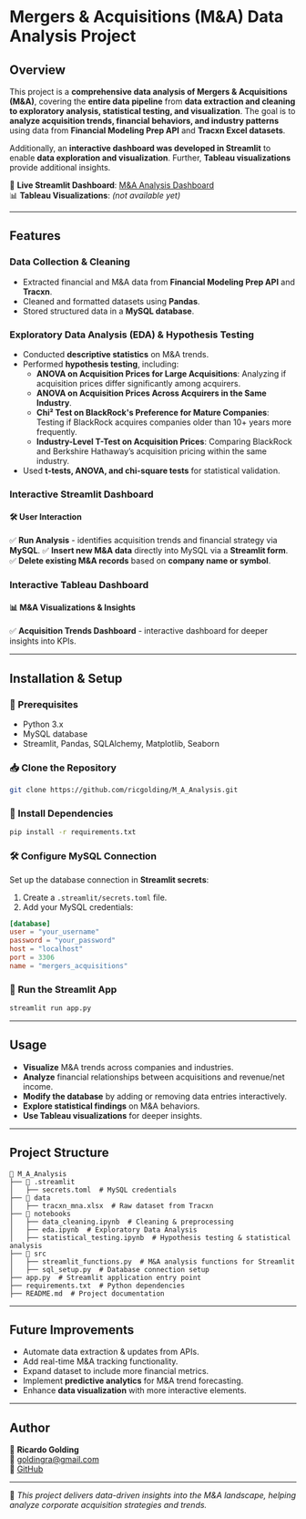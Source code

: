 # **Mergers & Acquisitions (M&A) Data Analysis Project**

## **Overview**
This project is a **comprehensive data analysis of Mergers & Acquisitions (M&A)**, covering the **entire data pipeline** from **data extraction and cleaning to exploratory analysis, statistical testing, and visualization**. The goal is to **analyze acquisition trends, financial behaviors, and industry patterns** using data from **Financial Modeling Prep API** and **Tracxn Excel datasets**.

Additionally, an **interactive dashboard was developed in Streamlit** to enable **data exploration and visualization**. Further, **Tableau visualizations** provide additional insights.

🔗 **Live Streamlit Dashboard**: [M&A Analysis Dashboard](https://m-a-analysis-app.streamlit.app/)  
📊 **Tableau Visualizations**: *(not available yet)*

---

## **Features**
### **Data Collection & Cleaning**
- Extracted financial and M&A data from **Financial Modeling Prep API** and **Tracxn**.
- Cleaned and formatted datasets using **Pandas**.
- Stored structured data in a **MySQL database**.

### **Exploratory Data Analysis (EDA) & Hypothesis Testing**
- Conducted **descriptive statistics** on M&A trends.
- Performed **hypothesis testing**, including:
  - **ANOVA on Acquisition Prices for Large Acquisitions**: Analyzing if acquisition prices differ significantly among acquirers.
  - **ANOVA on Acquisition Prices Across Acquirers in the Same Industry**.
  - **Chi² Test on BlackRock's Preference for Mature Companies**: Testing if BlackRock acquires companies older than 10+ years more frequently.
  - **Industry-Level T-Test on Acquisition Prices**: Comparing BlackRock and Berkshire Hathaway’s acquisition pricing within the same industry.
- Used **t-tests, ANOVA, and chi-square tests** for statistical validation.

### **Interactive Streamlit Dashboard**

#### 🛠 **User Interaction**
✅ **Run Analysis** - identifies acquisition trends and financial strategy via **MySQL**. 
✅ **Insert new M&A data** directly into MySQL via a **Streamlit form**.  
✅ **Delete existing M&A records** based on **company name or symbol**.   

### **Interactive Tableau Dashboard**
#### 📊 **M&A Visualizations & Insights** 

✅ **Acquisition Trends Dashboard** - interactive dashboard for deeper insights into KPIs.

---

## **Installation & Setup**
### **🔧 Prerequisites**
- Python 3.x
- MySQL database
- Streamlit, Pandas, SQLAlchemy, Matplotlib, Seaborn

### **📥 Clone the Repository**
```bash
git clone https://github.com/ricgolding/M_A_Analysis.git
```

### **📌 Install Dependencies**
```bash
pip install -r requirements.txt
```

### **🛠 Configure MySQL Connection**
Set up the database connection in **Streamlit secrets**:
1. Create a `.streamlit/secrets.toml` file.
2. Add your MySQL credentials:
```toml
[database]
user = "your_username"
password = "your_password"
host = "localhost"
port = 3306
name = "mergers_acquisitions"
```

### **🚀 Run the Streamlit App**
```bash
streamlit run app.py
```

---

## **Usage**
- **Visualize** M&A trends across companies and industries.
- **Analyze** financial relationships between acquisitions and revenue/net income.
- **Modify the database** by adding or removing data entries interactively.
- **Explore statistical findings** on M&A behaviors.
- **Use Tableau visualizations** for deeper insights.

---

## **Project Structure**
```
📂 M_A_Analysis
├── 📂 .streamlit
│   ├── secrets.toml  # MySQL credentials
├── 📂 data
│   ├── tracxn_mna.xlsx  # Raw dataset from Tracxn
├── 📂 notebooks
│   ├── data_cleaning.ipynb  # Cleaning & preprocessing
│   ├── eda.ipynb  # Exploratory Data Analysis
│   ├── statistical_testing.ipynb  # Hypothesis testing & statistical analysis
├── 📂 src
│   ├── streamlit_functions.py  # M&A analysis functions for Streamlit
│   ├── sql_setup.py  # Database connection setup
├── app.py  # Streamlit application entry point
├── requirements.txt  # Python dependencies
├── README.md  # Project documentation
```

---

## **Future Improvements**
- Automate data extraction & updates from APIs.
- Add real-time M&A tracking functionality.
- Expand dataset to include more financial metrics.
- Implement **predictive analytics** for M&A trend forecasting.
- Enhance **data visualization** with more interactive elements.

---

## **Author**
👤 **Ricardo Golding**  
📧 [goldingra@gmail.com](mailto:goldingra@gmail.com)  
🐙 [GitHub](https://github.com/ricgolding)  

---

🚀 *This project delivers data-driven insights into the M&A landscape, helping analyze corporate acquisition strategies and trends.*

